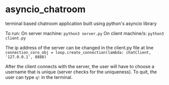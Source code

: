 # asyncio_chatroom
terminal based chatroom application built using python's asyncio library 

To run:
On server machine: `python3 server.py`
On client machine/s: `python3 client.py`

The ip address of the server can be changed in the client.py file at line `connection_coro_obj = loop.create_connection(lambda: chatClient, '127.0.0.1', 8888)`

After the client connects with the server, the user will have to choose a username that is unique (server checks for the uniqueness). To quit, the user can type `q!` in the terminal.  
